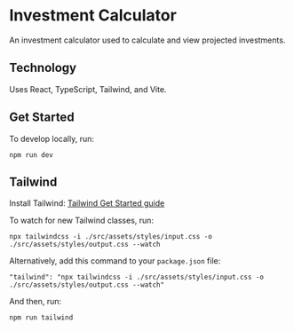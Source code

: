 # Investment Calculator

An investment calculator used to calculate and view projected investments.

## Technology

Uses React, TypeScript, Tailwind, and Vite.

## Get Started

To develop locally, run:

`npm run dev`

## Tailwind

Install Tailwind: [Tailwind Get Started guide](https://tailwindcss.com/docs/installation)

To watch for new Tailwind classes, run:

`npx tailwindcss -i ./src/assets/styles/input.css -o ./src/assets/styles/output.css --watch`

Alternatively, add this command to your `package.json` file:

```
"tailwind": "npx tailwindcss -i ./src/assets/styles/input.css -o ./src/assets/styles/output.css --watch"
```

And then, run:

`npm run tailwind`
